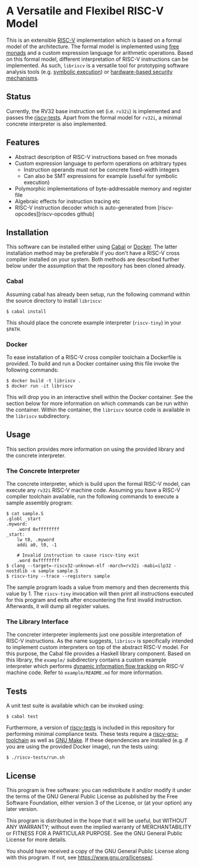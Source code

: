 # A Versatile and Flexibel RISC-V Model

This is an extensible [RISC-V][riscv web] implementation which is based on a formal model of the architecture.
The formal model is implemented using [free monads][free monads] and a custom expression language for arithmetic operations.
Based on this formal model, different interpretation of RISC-V instructions can be implemented.
As such, `libriscv` is a versatile tool for prototyping software analysis tools (e.g. [symbolic execution][symex wp]) or [hardware-based security mechanisms][hardbound paper].

## Status

Currently, the RV32 base instruction set (i.e. `rv32i`) is implemented and passes the [riscv-tests][riscv-tests github].
Apart from the formal model for `rv32i`, a minimal concrete interpreter is also implemented.

## Features

* Abstract description of RISC-V instructions based on free monads
* Custom expression language to perform operations on arbitrary types
    * Instruction operands must not be concrete fixed-width integers
    * Can also be SMT expressions for example (useful for symbolic execution)
* Polymorphic implementations of byte-addressable memory and register file
* Algebraic effects for instruction tracing etc
* RISC-V instruction decoder which is auto-generated from [riscv-opcodes][riscv-opcodes github]

## Installation

This software can be installed either using [Cabal][cabal web] or [Docker][docker web].
The latter installation method may be preferable if you don't have a RISC-V cross compiler installed on your system.
Both methods are described further below under the assumption that the repository has been cloned already.

### Cabal

Assuming cabal has already been setup, run the following command within the source directory to install `libriscv`:

    $ cabal install

This should place the concrete example interpreter (`riscv-tiny`) in your `$PATH`.

### Docker

To ease installation of a RISC-V cross compiler toolchain a Dockerfile is provided.
To build and run a Docker container using this file invoke the following commands:

    $ docker build -t libriscv .
    $ docker run -it libriscv

This will drop you in an interactive shell within the Docker container.
See the section below for more information on which commands can be run within the container.
Within the container, the `libriscv` source code is available in the `libriscv` subdirectory.

## Usage

This section provides more information on using the provided library and the concrete interpreter.

### The Concrete Interpreter

The concrete interpreter, which is build upon the formal RISC-V model, can execute any `rv32i` RISC-V machine code.
Assuming you have a RISC-V compiler toolchain available, run the following commands to execute a sample assembly program:

    $ cat sample.S
    .globl _start
    .myword:
        .word 0xffffffff
    _start:
        lw t0, .myword
        addi a0, t0, -1

        # Invalid instruction to cause riscv-tiny exit
        .word 0xffffffff
    $ clang --target=-riscv32-unknown-elf -march=rv32i -mabi=ilp32 -nostdlib -o sample sample.S
    $ riscv-tiny --trace --registers sample

The sample program loads a value from memory and then decrements this value by 1.
The `riscv-tiny` invocation will then print all instructions executed for this program and exits after encountering the first invalid instruction.
Afterwards, it will dump all register values.

### The Library Interface

The concreter interpreter implements just one possible interpretation of RISC-V instructions.
As the name suggests, `libriscv` is specifically intended to implement custom interpreters on top of the abstract RISC-V model.
For this purpose, the Cabal file provides a Haskell library component.
Based on this library, the `example/` subdirectory contains a custom example interpreter which performs [dynamic information flow tracking][dift paper] on RISC-V machine code.
Refer to `example/README.md` for more information.

## Tests

A unit test suite is available which can be invoked using:

	$ cabal test

Furthermore, a version of [riscv-tests][riscv-tests github] is included in this repository for performing minimal compliance tests.
These tests require a [riscv-gnu-toolchain][riscv-gnu-toolchain github] as well as [GNU Make][make web].
If these dependencies are installed (e.g. if you are using the provided Docker image), run the tests using:

	$ ./riscv-tests/run.sh

## License

This program is free software: you can redistribute it and/or modify it
under the terms of the GNU General Public License as published by the
Free Software Foundation, either version 3 of the License, or (at your
option) any later version.

This program is distributed in the hope that it will be useful, but
WITHOUT ANY WARRANTY; without even the implied warranty of
MERCHANTABILITY or FITNESS FOR A PARTICULAR PURPOSE. See the GNU General
Public License for more details.

You should have received a copy of the GNU General Public License along
with this program. If not, see <https://www.gnu.org/licenses/>.

[riscv web]: https://riscv.org
[cabal web]: https://www.haskell.org/cabal/
[make web]: https://www.gnu.org/software/make
[riscv-tests github]: https://github.com/riscv-software-src/riscv-tests
[riscv-gnu-toolchain github]: https://github.com/riscv-collab/riscv-gnu-toolchain
[docker web]: https://www.docker.io
[free monads]: https://doi.org/10.1145/2887747.2804319
[symex wp]: https://en.wikipedia.org/wiki/Symbolic_execution
[hardbound paper]: https://doi.org/10.1145/1353535.1346295
[dift paper]: https://doi.org/10.1145/1024393.1024404
[riscv-opcodes]: https://github.com/riscv/riscv-opcodes
